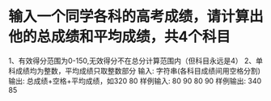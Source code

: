 # 输入一个同学各科的高考成绩，请计算出他的总成绩和平均成绩，共4个科目

1、有效得分范围为0-150,无效得分不在总分计算范围内（但科目永远是4）
2、单科成绩均为整数，平均成绩只取整数部分
输入:	字符串(各科目成绩间用空格分割)
输出:	总成绩+空格+平均成绩，如320 80
样例输入:	80 90 80 90
样例输出:	340 85